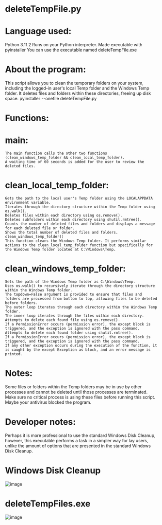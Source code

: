 # deleteTempFile.py

# Language used:
Python 3.11.2
Runs on your Python interpreter.
Made executable with pyinstaller
You can use the executable named deleteTempFile.exe

# About the program:
This script allows you to clean the temporary folders on your system, including the logged-in user's local Temp folder and the Windows Temp folder. It deletes files and folders within these directories, freeing up disk space.
pyinstaller --onefile deleteTempFile.py

# Functions:

# main:

    The main function calls the other two functions (clean_windows_temp_folder && clean_local_temp_folder).
    A waiting time of 60 seconds is added for the user to review the deleted files.

# clean_local_temp_folder:

    Gets the path to the local user's Temp folder using the LOCALAPPDATA environment variable.
    Iterates through the directory structure within the Temp folder using os.walk().
    Deletes files within each directory using os.remove().
    Deletes subfolders within each directory using shutil.rmtree().
    Counts the number of deleted files and folders and displays a message for each deleted file or folder.
    Shows the total number of deleted files and folders.
    clean_windows_temp_folder()
    This function cleans the Windows Temp folder. It performs similar actions to the clean_local_temp_folder function but specifically for the Windows Temp folder located at C:\Windows\Temp.

# clean_windows_temp_folder:

    Sets the path of the Windows Temp folder as C:\Windows\Temp.
    Uses os.walk() to recursively iterate through the directory structure within the Windows Temp folder.
    The topdown=False argument is provided to ensure that files and folders are processed from bottom to top, allowing files to be deleted before folders.
    The outer loop iterates through each directory within the Windows Temp folder.
    The inner loop iterates through the files within each directory.
    Attempts to delete each found file using os.remove().
    If a PermissionError occurs (permission error), the except block is triggered, and the exception is ignored with the pass command.
    Attempts to delete each found folder using shutil.rmtree().
    If a PermissionError occurs (permission error), the except block is triggered, and the exception is ignored with the pass command.
    If any other exception occurs during the execution of the function, it is caught by the except Exception as block, and an error message is printed.

# Notes:

Some files or folders within the Temp folders may be in use by other processes and cannot be deleted until those processes are terminated. Make sure no critical process is using these files before running this script. Maybe your antivirus blocked the program.

# Developer notes:

Perhaps it is more professional to use the standard Windows Disk Cleanup, however, this executable performs a task in a simpler way for lay users, unlike the amount of options that are presented in the standard Windows Disk Cleanup.

# Windows Disk Cleanup
![image](https://github.com/gabflag/deleteTempFileWithPython/assets/95552879/16b7d01e-3980-403d-95d7-0b4aa3e25ee5)

# deleteTempFiles.exe

![image](https://github.com/gabflag/deleteTempFileWithPython/assets/95552879/714d0fb7-42ce-409a-b93a-a72634935a6b)
